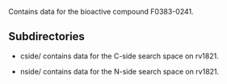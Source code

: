 Contains data for the bioactive compound F0383-0241.

## Subdirectories

- cside/ contains data for the C-side search space on rv1821.

- nside/ contains data for the N-side search space on rv1821.

